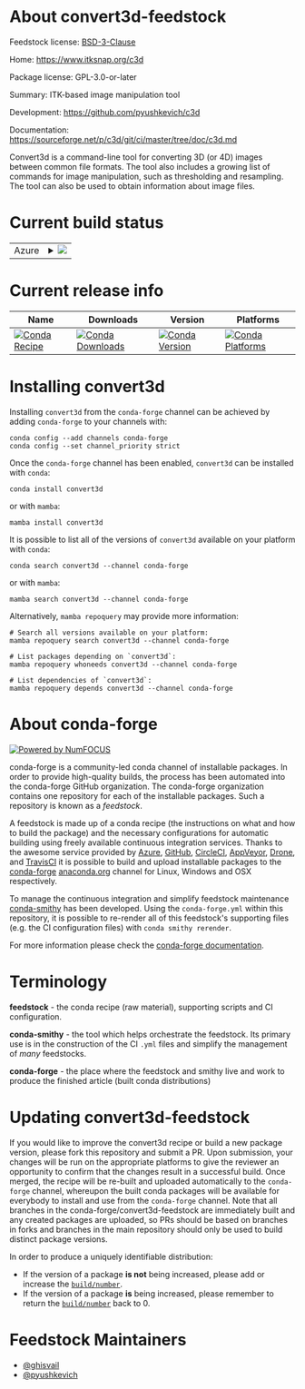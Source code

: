 About convert3d-feedstock
=========================

Feedstock license: [BSD-3-Clause](https://github.com/conda-forge/convert3d-feedstock/blob/main/LICENSE.txt)

Home: https://www.itksnap.org/c3d

Package license: GPL-3.0-or-later

Summary: ITK-based image manipulation tool

Development: https://github.com/pyushkevich/c3d

Documentation: https://sourceforge.net/p/c3d/git/ci/master/tree/doc/c3d.md

Convert3d is a command-line tool for converting 3D (or 4D) images between
common file formats. The tool also includes a growing list of commands for
image manipulation, such as thresholding and resampling. The tool can also
be used to obtain information about image files.


Current build status
====================


<table>
    
  <tr>
    <td>Azure</td>
    <td>
      <details>
        <summary>
          <a href="https://dev.azure.com/conda-forge/feedstock-builds/_build/latest?definitionId=13090&branchName=main">
            <img src="https://dev.azure.com/conda-forge/feedstock-builds/_apis/build/status/convert3d-feedstock?branchName=main">
          </a>
        </summary>
        <table>
          <thead><tr><th>Variant</th><th>Status</th></tr></thead>
          <tbody><tr>
              <td>linux_64</td>
              <td>
                <a href="https://dev.azure.com/conda-forge/feedstock-builds/_build/latest?definitionId=13090&branchName=main">
                  <img src="https://dev.azure.com/conda-forge/feedstock-builds/_apis/build/status/convert3d-feedstock?branchName=main&jobName=linux&configuration=linux%20linux_64_" alt="variant">
                </a>
              </td>
            </tr><tr>
              <td>osx_64</td>
              <td>
                <a href="https://dev.azure.com/conda-forge/feedstock-builds/_build/latest?definitionId=13090&branchName=main">
                  <img src="https://dev.azure.com/conda-forge/feedstock-builds/_apis/build/status/convert3d-feedstock?branchName=main&jobName=osx&configuration=osx%20osx_64_" alt="variant">
                </a>
              </td>
            </tr>
          </tbody>
        </table>
      </details>
    </td>
  </tr>
</table>

Current release info
====================

| Name | Downloads | Version | Platforms |
| --- | --- | --- | --- |
| [![Conda Recipe](https://img.shields.io/badge/recipe-convert3d-green.svg)](https://anaconda.org/conda-forge/convert3d) | [![Conda Downloads](https://img.shields.io/conda/dn/conda-forge/convert3d.svg)](https://anaconda.org/conda-forge/convert3d) | [![Conda Version](https://img.shields.io/conda/vn/conda-forge/convert3d.svg)](https://anaconda.org/conda-forge/convert3d) | [![Conda Platforms](https://img.shields.io/conda/pn/conda-forge/convert3d.svg)](https://anaconda.org/conda-forge/convert3d) |

Installing convert3d
====================

Installing `convert3d` from the `conda-forge` channel can be achieved by adding `conda-forge` to your channels with:

```
conda config --add channels conda-forge
conda config --set channel_priority strict
```

Once the `conda-forge` channel has been enabled, `convert3d` can be installed with `conda`:

```
conda install convert3d
```

or with `mamba`:

```
mamba install convert3d
```

It is possible to list all of the versions of `convert3d` available on your platform with `conda`:

```
conda search convert3d --channel conda-forge
```

or with `mamba`:

```
mamba search convert3d --channel conda-forge
```

Alternatively, `mamba repoquery` may provide more information:

```
# Search all versions available on your platform:
mamba repoquery search convert3d --channel conda-forge

# List packages depending on `convert3d`:
mamba repoquery whoneeds convert3d --channel conda-forge

# List dependencies of `convert3d`:
mamba repoquery depends convert3d --channel conda-forge
```


About conda-forge
=================

[![Powered by
NumFOCUS](https://img.shields.io/badge/powered%20by-NumFOCUS-orange.svg?style=flat&colorA=E1523D&colorB=007D8A)](https://numfocus.org)

conda-forge is a community-led conda channel of installable packages.
In order to provide high-quality builds, the process has been automated into the
conda-forge GitHub organization. The conda-forge organization contains one repository
for each of the installable packages. Such a repository is known as a *feedstock*.

A feedstock is made up of a conda recipe (the instructions on what and how to build
the package) and the necessary configurations for automatic building using freely
available continuous integration services. Thanks to the awesome service provided by
[Azure](https://azure.microsoft.com/en-us/services/devops/), [GitHub](https://github.com/),
[CircleCI](https://circleci.com/), [AppVeyor](https://www.appveyor.com/),
[Drone](https://cloud.drone.io/welcome), and [TravisCI](https://travis-ci.com/)
it is possible to build and upload installable packages to the
[conda-forge](https://anaconda.org/conda-forge) [anaconda.org](https://anaconda.org/)
channel for Linux, Windows and OSX respectively.

To manage the continuous integration and simplify feedstock maintenance
[conda-smithy](https://github.com/conda-forge/conda-smithy) has been developed.
Using the ``conda-forge.yml`` within this repository, it is possible to re-render all of
this feedstock's supporting files (e.g. the CI configuration files) with ``conda smithy rerender``.

For more information please check the [conda-forge documentation](https://conda-forge.org/docs/).

Terminology
===========

**feedstock** - the conda recipe (raw material), supporting scripts and CI configuration.

**conda-smithy** - the tool which helps orchestrate the feedstock.
                   Its primary use is in the construction of the CI ``.yml`` files
                   and simplify the management of *many* feedstocks.

**conda-forge** - the place where the feedstock and smithy live and work to
                  produce the finished article (built conda distributions)


Updating convert3d-feedstock
============================

If you would like to improve the convert3d recipe or build a new
package version, please fork this repository and submit a PR. Upon submission,
your changes will be run on the appropriate platforms to give the reviewer an
opportunity to confirm that the changes result in a successful build. Once
merged, the recipe will be re-built and uploaded automatically to the
`conda-forge` channel, whereupon the built conda packages will be available for
everybody to install and use from the `conda-forge` channel.
Note that all branches in the conda-forge/convert3d-feedstock are
immediately built and any created packages are uploaded, so PRs should be based
on branches in forks and branches in the main repository should only be used to
build distinct package versions.

In order to produce a uniquely identifiable distribution:
 * If the version of a package **is not** being increased, please add or increase
   the [``build/number``](https://docs.conda.io/projects/conda-build/en/latest/resources/define-metadata.html#build-number-and-string).
 * If the version of a package **is** being increased, please remember to return
   the [``build/number``](https://docs.conda.io/projects/conda-build/en/latest/resources/define-metadata.html#build-number-and-string)
   back to 0.

Feedstock Maintainers
=====================

* [@ghisvail](https://github.com/ghisvail/)
* [@pyushkevich](https://github.com/pyushkevich/)

